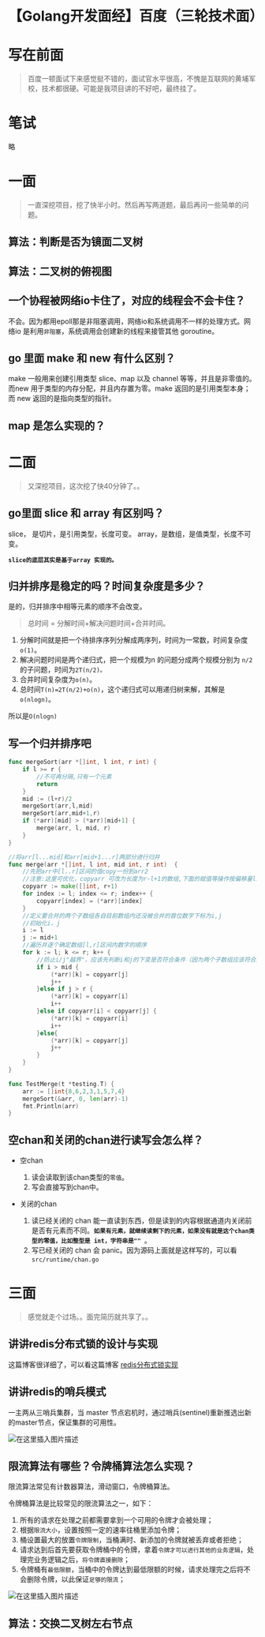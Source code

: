 # 【Golang开发面经】百度（三轮技术面）

# 写在前面
> 百度一顿面试下来感觉挺不错的，面试官水平很高，不愧是互联网的黄埔军校，技术都很硬。可能是我项目讲的不好吧，最终挂了。

# 笔试
略

# 一面
> 一直深挖项目，挖了快半小时。然后再写两道题，最后再问一些简单的问题。

## 算法：判断是否为镜面二叉树
## 算法：二叉树的俯视图
## 一个协程被网络io卡住了，对应的线程会不会卡住？
不会。因为都用epoll那是非阻塞调用，网络io和系统调用不一样的处理方式。网络io 是利用`非阻塞`，系统调用会创建新的线程来接管其他 goroutine。

## go 里面 make 和 new 有什么区别？

make 一般用来创建引用类型 slice、map 以及 channel 等等，并且是非零值的。而new 用于类型的内存分配，并且内存置为零。make 返回的是引用类型本身；而 new 返回的是指向类型的指针。

## map 是怎么实现的？

# 二面
> 又深挖项目，这次挖了快40分钟了。。

## go里面 slice 和 array 有区别吗？

slice， 是切片，是引用类型，长度可变。
array，是数组，是值类型，长度不可变。

**`slice的底层其实是基于array 实现的。`**

## 归并排序是稳定的吗？时间复杂度是多少？
是的，归并排序中相等元素的顺序不会改变。

> 总时间 = 分解时间+解决问题时间+合并时间。

1. 分解时间就是把一个待排序序列分解成两序列，时间为一常数，时间复杂度`o(1)`。
2. 解决问题时间是两个递归式，把一个规模为n 的问题分成两个规模分别为 `n/2` 的子问题，时间为`2T(n/2)。`
3. 合并时间复杂度为`o(n)`。
4. 总时间`T(n)=2T(n/2)+o(n)`，这个递归式可以用递归树来解，其解是`o(nlogn)`。

所以是` O(nlogn) `

## 写一个归并排序吧

```go
func mergeSort(arr *[]int, l int, r int) {
	if l >= r {
		//不可再分隔,只有一个元素
		return
	}
	mid := (l+r)/2
	mergeSort(arr,l,mid)
	mergeSort(arr,mid+1,r)
	if (*arr)[mid] > (*arr)[mid+1] {
		merge(arr, l, mid, r)
	}
}

//将arr[l...mid]和arr[mid+1...r]两部分进行归并
func merge(arr *[]int, l int, mid int, r int)  {
	//先把arr中[l..r]区间的值copy一份到arr2
	//注意:这里可优化，copyarr 可改为长度为r-l+1的数组,下面的赋值等操作按偏移量l来修改即可，
	copyarr := make([]int, r+1)
	for index := l; index <= r; index++ {
		copyarr[index] = (*arr)[index]
	}
	//定义要合并的两个子数组各自目前数组内还没被合并的首位数字下标为i,j
	//初始化i，j
	i := l
	j := mid+1
	//遍历并逐个确定数组[l,r]区间内数字的顺序
	for k := l; k <= r; k++ {
		//防止i/j"越界"，应该先判断i和j的下变是否符合条件（因为两个子数组应该符合i<=mid j<=r）
		if i > mid {
			(*arr)[k] = copyarr[j]
			j++
		}else if j > r {
			(*arr)[k] = copyarr[i]
			i++
		}else if copyarr[i] < copyarr[j] {
			(*arr)[k] = copyarr[i]
			i++
		}else{
			(*arr)[k] = copyarr[j]
			j++
		}
	}
}

func TestMerge(t *testing.T) {
	arr := []int{8,6,2,3,1,5,7,4}
	mergeSort(&arr, 0, len(arr)-1)
	fmt.Println(arr)
}

```

## 空chan和关闭的chan进行读写会怎么样？

- 空chan
    1. 读会读取到该chan类型的`零值`。
    2. 写会直接写到chan中。

- 关闭的chan
    1. 读已经关闭的 chan 能一直读到东西，但是读到的内容根据通道内关闭前是否有元素而不同。**`如果有元素，就继续读剩下的元素，如果没有就是这个chan类型的零值，比如整型是 int，字符串是"" `**。
    2. 写已经关闭的 chan 会 panic。因为源码上面就是这样写的，可以看`src/runtime/chan.go`




# 三面
> 感觉就走个过场。。面完简历就共享了。。

## 讲讲redis分布式锁的设计与实现
这篇博客很详细了，可以看这篇博客 [ redis分布式锁实现 ](https://blog.csdn.net/Me_xuan/article/details/124418176)

## 讲讲redis的哨兵模式
一主两从三哨兵集群，当 master 节点宕机时，通过哨兵(sentinel)重新推选出新的master节点，保证集群的可用性。

![在这里插入图片描述](https://img-blog.csdnimg.cn/96913a7b605f46fe89fe6006a58aa757.png)


## 限流算法有哪些？令牌桶算法怎么实现？
限流算法常见有计数器算法，滑动窗口，令牌桶算法。

令牌桶算法是比较常见的限流算法之一，如下：

1. 所有的请求在处理之前都需要拿到一个可用的令牌才会被处理；
2. 根据`限流大小`，设置按照一定的速率往桶里添加令牌；
3. 桶设置最大的放置`令牌限制`，当桶满时、新添加的令牌就被丢弃或者拒绝；
4. 请求达到后首先要获取令牌桶中的令牌，拿着`令牌才可以进行其他的业务逻辑`，处理完业务逻辑之后，`将令牌直接删除`；
5. 令牌桶有`最低限额`，当桶中的令牌达到最低限额的时候，请求处理完之后将不会删除令牌，以此保证`足够的限流`；

![在这里插入图片描述](https://img-blog.csdnimg.cn/463bf84e97a940f1b180781197c1e8bb.png)


## 算法：交换二叉树左右节点
